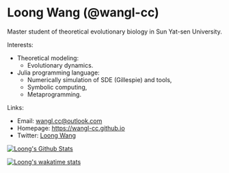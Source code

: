 # Loong Wang (@wangl-cc)


Master student of theoretical evolutionary biology in Sun Yat-sen University.

Interests:
- Theoretical modeling:
  - Evolutionary dynamics.
- Julia programming language:
  - Numerically simulation of SDE (Gillespie) and tools,
  - Symbolic computing,
  - Metaprogramming.

Links:
- Email: <wangl.cc@outlook.com>
- Homepage: <https://wangl-cc.github.io>
- Twitter: [Loong Wang](https://twitter.com/LoongWANG3)

[![Loong's Github Stats](https://github-readme-stats.vercel.app/api?username=wangl-cc&count_private=true&show_icons=true)](https://github.com/wangl-cc)

[![Loong's wakatime stats](https://github-readme-stats.vercel.app/api/wakatime?username=LoongWang&layout=compact)](https://github.com/wangl-cc)
